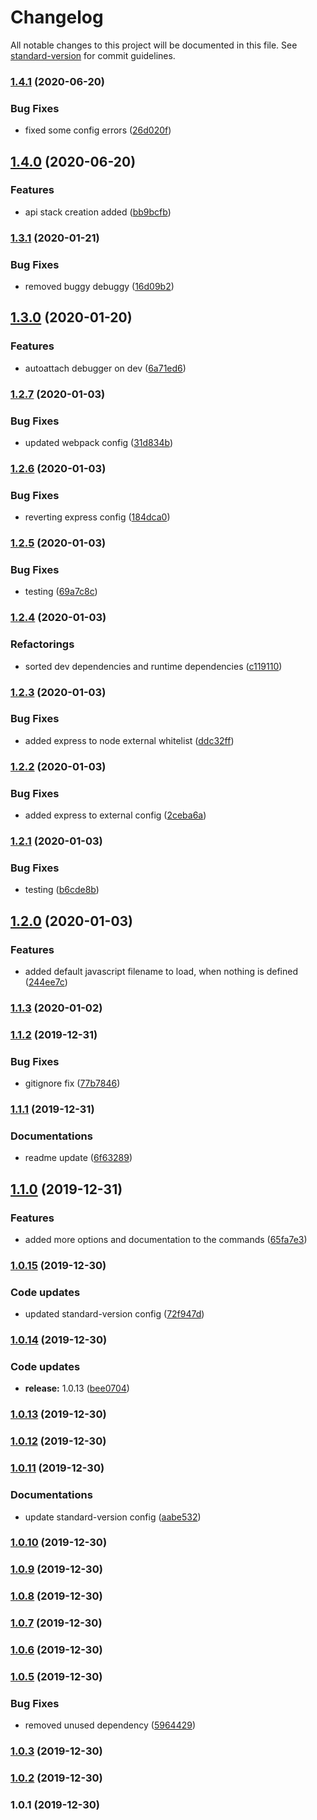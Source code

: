 # Changelog

All notable changes to this project will be documented in this file. See [standard-version](https://github.com/conventional-changelog/standard-version) for commit guidelines.

### [1.4.1](https://github.com/manablox/manablox-cli/compare/v1.4.0...v1.4.1) (2020-06-20)


### Bug Fixes

* fixed some config errors ([26d020f](https://github.com/manablox/manablox-cli/commit/26d020fa4e9c44094e6a4da767d660e4556ddb57))

## [1.4.0](https://github.com/manablox/manablox-cli/compare/v1.3.1...v1.4.0) (2020-06-20)


### Features

* api stack creation added ([bb9bcfb](https://github.com/manablox/manablox-cli/commit/bb9bcfb7efaa09162b6389712c9badb8f9553923))

### [1.3.1](https://github.com/manablox/manablox-cli/compare/v1.3.0...v1.3.1) (2020-01-21)


### Bug Fixes

* removed buggy debuggy ([16d09b2](https://github.com/manablox/manablox-cli/commit/16d09b21d10400619eb07887d43172fcb8cb41a0))

## [1.3.0](https://github.com/manablox/manablox-cli/compare/v1.2.7...v1.3.0) (2020-01-20)


### Features

* autoattach debugger on dev ([6a71ed6](https://github.com/manablox/manablox-cli/commit/6a71ed6501805f2125629a41611f9e128c80c6e9))

### [1.2.7](https://github.com/manablox/manablox-cli/compare/v1.2.6...v1.2.7) (2020-01-03)


### Bug Fixes

* updated webpack config ([31d834b](https://github.com/manablox/manablox-cli/commit/31d834bfa14bf17ec2fb71eae0a96bcab9fbb65d))

### [1.2.6](https://github.com/manablox/manablox-cli/compare/v1.2.5...v1.2.6) (2020-01-03)


### Bug Fixes

* reverting express config ([184dca0](https://github.com/manablox/manablox-cli/commit/184dca07cd402d8c7c5a16166500d8c78e227530))

### [1.2.5](https://github.com/manablox/manablox-cli/compare/v1.2.4...v1.2.5) (2020-01-03)


### Bug Fixes

* testing ([69a7c8c](https://github.com/manablox/manablox-cli/commit/69a7c8cc59c518080c35c6383ee72e3c81efa0a4))

### [1.2.4](https://github.com/manablox/manablox-cli/compare/v1.2.3...v1.2.4) (2020-01-03)


### Refactorings

* sorted dev dependencies and runtime dependencies ([c119110](https://github.com/manablox/manablox-cli/commit/c11911060d403258d25e9762edd300ce9f549049))

### [1.2.3](https://github.com/manablox/manablox-cli/compare/v1.2.2...v1.2.3) (2020-01-03)


### Bug Fixes

* added express to node external whitelist ([ddc32ff](https://github.com/manablox/manablox-cli/commit/ddc32ff17a1b060c5172bb5405881d5f6fcd9d94))

### [1.2.2](https://github.com/manablox/manablox-cli/compare/v1.2.1...v1.2.2) (2020-01-03)


### Bug Fixes

* added express to external config ([2ceba6a](https://github.com/manablox/manablox-cli/commit/2ceba6a9c862d5a1fdeb1ea313e5336d6ca9756e))

### [1.2.1](https://github.com/manablox/manablox-cli/compare/v1.2.0...v1.2.1) (2020-01-03)


### Bug Fixes

* testing ([b6cde8b](https://github.com/manablox/manablox-cli/commit/b6cde8b3aa821ad4f28204ca63218c4c8b3c4401))

## [1.2.0](https://github.com/manablox/manablox-cli/compare/v1.1.3...v1.2.0) (2020-01-03)


### Features

* added default javascript filename to load, when nothing is defined ([244ee7c](https://github.com/manablox/manablox-cli/commit/244ee7cd95e46aee748ac9294cf44c2a7fea48f1))

### [1.1.3](https://github.com/manablox/manablox-cli/compare/v1.1.2...v1.1.3) (2020-01-02)

### [1.1.2](https://github.com/manablox/manablox-cli/compare/v1.1.1...v1.1.2) (2019-12-31)


### Bug Fixes

* gitignore fix ([77b7846](https://github.com/manablox/manablox-cli/commit/77b78468a50503c2489e38926963299c472765db))

### [1.1.1](https://github.com/manablox/manablox-cli/compare/v1.1.0...v1.1.1) (2019-12-31)


### Documentations

* readme update ([6f63289](https://github.com/manablox/manablox-cli/commit/6f63289ad5a4b99e459880fc55dd5ad793ee658c))

## [1.1.0](https://github.com/manablox/manablox-cli/compare/v1.0.15...v1.1.0) (2019-12-31)


### Features

* added more options and documentation to the commands ([65fa7e3](https://github.com/manablox/manablox-cli/commit/65fa7e38d282846e944e3070e9830b710d8f39d1))

### [1.0.15](https://github.com/manablox/manablox-cli/compare/v1.0.14...v1.0.15) (2019-12-30)


### Code updates

* updated standard-version config ([72f947d](https://github.com/manablox/manablox-cli/commit/72f947d210d2d8f5a2d4fca4d444e90c2b5816cc))

### [1.0.14](https://github.com/manablox/manablox-cli/compare/v1.0.13...v1.0.14) (2019-12-30)


### Code updates

* **release:** 1.0.13 ([bee0704](https://github.com/manablox/manablox-cli/commit/bee07048721692ae7f498b7c89d71f3b36bd8a75))

### [1.0.13](https://github.com/manablox/manablox-cli/compare/v1.0.12...v1.0.13) (2019-12-30)

### [1.0.12](https://github.com/manablox/manablox-cli/compare/v1.0.11...v1.0.12) (2019-12-30)

### [1.0.11](https://github.com/manablox/manablox-cli/compare/v1.0.10...v1.0.11) (2019-12-30)


### Documentations

* update standard-version config ([aabe532](https://github.com/manablox/manablox-cli/commit/aabe5329f6d32fbb9a90ed6bdead72951ec582ea))

### [1.0.10](https://github.com/manablox/manablox-cli/compare/v1.0.9...v1.0.10) (2019-12-30)

### [1.0.9](https://github.com/manablox/manablox-cli/compare/v1.0.8...v1.0.9) (2019-12-30)

### [1.0.8](https://github.com/manablox/manablox-cli/compare/v1.0.7...v1.0.8) (2019-12-30)

### [1.0.7](https://github.com/manablox/manablox-cli/compare/v1.0.6...v1.0.7) (2019-12-30)

### [1.0.6](https://github.com/manablox/manablox-cli/compare/v1.0.5...v1.0.6) (2019-12-30)

### [1.0.5](https://github.com/manablox/manablox-cli/compare/v1.0.4...v1.0.5) (2019-12-30)


### Bug Fixes

* removed unused dependency ([5964429](https://github.com/manablox/manablox-cli/commit/5964429b7cf2550f7c83dd10e2da0561eb749dea))

### [1.0.3](https://github.com/manablox/manablox-cli/compare/v1.0.2...v1.0.3) (2019-12-30)

### [1.0.2](https://github.com/manablox/manablox-cli/compare/v1.0.1...v1.0.2) (2019-12-30)

### 1.0.1 (2019-12-30)

